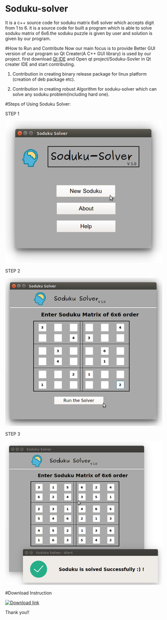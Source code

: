 # Soduku-solver
It is a c++ source code for soduku matrix 6x6 solver which accepts digit from 1 to 6. 
it is a source code for built a program which is able to solve soduku matrix of 6x6.the soduku puzzle is given by user and solution is given by our program.


#How to Run and Contribute
Now our main focus is to provide Better GUI version of our program so Qt Creater(A C++ GUI library) is used by our project. first download [Qt IDE](https://www.qt.io/) and Open qt project/Soduku-Sovler in Qt creater IDE and start contributing.

1) Contribution in creating binary release package for linux platform (creation of deb package etc).

2) Contribution in creating robust Algorithm for soduku-solver which can solve any soduku problem(including hard one).

#Steps of Using Soduku Solver:

STEP 1

![step 1 image](https://github.com/girishkuniyal/soduku-solver/blob/master/screenshot/soduku1.png)

STEP 2

![step 2 image](https://github.com/girishkuniyal/soduku-solver/blob/master/screenshot/soduku2.png)

STEP 3

![step 3 image](https://github.com/girishkuniyal/soduku-solver/blob/master/screenshot/soduku3.png)


#Download Instruction

[![Download link](https://githkub.com/girishkuniyal/soduku-solver/blob/master/screenshot/download.jpg)](https://sourceforge.net/projects/soduku-solver/?source=directory)

Thank you!!
 

